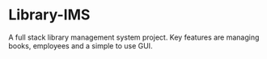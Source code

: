# Library-IMS
A full stack library management system project. Key features are managing books, employees and a simple to use GUI.
